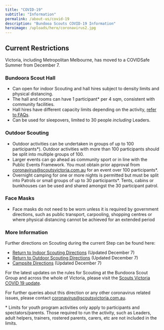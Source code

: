 ```yaml
---
title: "COVID-19"
subtitle: "Information"
permalink: /about-us/covid-19
description: "Bundooa Scouts COVID-19 Information"
heroimage: /uploads/hero/coronavirus2.jpg
---
```


## Current Restrictions

Victoria, including Metropolitan Melbourne, has moved to a COVIDSafe Summer from December 7.

### Bundoora Scout Hall

 * Can open for indoor Scouting and hall hires subject to density limits and physical distancing.
 * The hall and rooms can have 1 participant* per 4 sqm, consistent with community facilities.
 * Hall hires have different capacity limits depending on the activity, [refer to FAQs](https://scoutsvictoria.com.au/covid-19-lockdown-faq/).
 * Can be used for sleepovers, limited to 30 people *including* Leaders.

### Outdoor Scouting

 * Outdoor activities can be undertaken in groups of up to 100 participants*). Outdoor activities with more than 100 participants should be split into multiple groups of 100.
 * Larger events can go ahead as community sport or in line with the Public Events Framework. You must obtain prior approval from [coronavirus@scoutsvictoria.com.au](mailto:coronavirus@scoutsvictoria.com.au) for an event over 100 participants*.
 * Overnight camping for one or more nights is permitted but must be split into Patrols or small groups of up to 30 participants*. Tents, cabins or bunkhouses can be used and shared amongst the 30 participant patrol.

### Face Masks

 * Face masks do not need to be worn unless it is required by government directions, such as public transport, carpooling, shopping centres or where physical distancing cannot be achieved for an extended period

### More Information

Further directions on Scouting during the current Step can be found here:

 * [Return to Indoor Scouting Directions](https://scoutsvictoria.com.au/media/5074/return-to-indoor-scouting-directions-dec-07.pdf) (Updated December 7)
 * [Return to Outdoor Scouting Directions](https://scoutsvictoria.com.au/media/5070/return-to-outdoor-scouting-directions-dec-07.pdf) (Updated December 7)
 * [Campsite Directions](https://scoutsvictoria.com.au/media/5075/campsite-directions-dec-07.pdf) (Updated December 7)

For the latest updates on the rules for Scouting at the Bundoora Scout Group and across the whole of Victoria, please visit the [Scouts Victoria COVID 19 update](https://scoutsvictoria.com.au/about-us/news/covid-19-update/).

For further queries about this direction or any other coronavirus related issues, please contact [coronavirus@scoutsvictoria.com.au](mailto:coronavirus@scoutsvictoria.com.au).

\* Limits for youth program activities only apply to participants and spectators/parents. Those required to run the activity, such as Leaders, adult helpers, trainers, rostered parents, carers, etc are not included in the limits.
